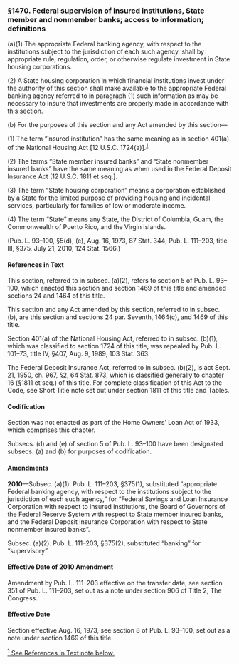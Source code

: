 ### §1470. Federal supervision of insured institutions, State member and nonmember banks; access to information; definitions ###

(a)(1) The appropriate Federal banking agency, with respect to the institutions subject to the jurisdiction of each such agency, shall by appropriate rule, regulation, order, or otherwise regulate investment in State housing corporations.

(2) A State housing corporation in which financial institutions invest under the authority of this section shall make available to the appropriate Federal banking agency referred to in paragraph (1) such information as may be necessary to insure that investments are properly made in accordance with this section.

(b) For the purposes of this section and any Act amended by this section—

(1) The term “insured institution” has the same meaning as in section 401(a) of the National Housing Act [12 U.S.C. 1724(a)].<sup><a href="#1470_1_target" name="1470_1">1</a></sup>

(2) The terms “State member insured banks” and “State nonmember insured banks” have the same meaning as when used in the Federal Deposit Insurance Act [12 U.S.C. 1811 et seq.].

(3) The term “State housing corporation” means a corporation established by a State for the limited purpose of providing housing and incidental services, particularly for families of low or moderate income.

(4) The term “State” means any State, the District of Columbia, Guam, the Commonwealth of Puerto Rico, and the Virgin Islands.

(Pub. L. 93–100, §5(d), (e), Aug. 16, 1973, 87 Stat. 344; Pub. L. 111–203, title III, §375, July 21, 2010, 124 Stat. 1566.)

#### References in Text ####

This section, referred to in subsec. (a)(2), refers to section 5 of Pub. L. 93–100, which enacted this section and section 1469 of this title and amended sections 24 and 1464 of this title.

This section and any Act amended by this section, referred to in subsec. (b), are this section and sections 24 par. Seventh, 1464(c), and 1469 of this title.

Section 401(a) of the National Housing Act, referred to in subsec. (b)(1), which was classified to section 1724 of this title, was repealed by Pub. L. 101–73, title IV, §407, Aug. 9, 1989, 103 Stat. 363.

The Federal Deposit Insurance Act, referred to in subsec. (b)(2), is act Sept. 21, 1950, ch. 967, §2, 64 Stat. 873, which is classified generally to chapter 16 (§1811 et seq.) of this title. For complete classification of this Act to the Code, see Short Title note set out under section 1811 of this title and Tables.

#### Codification ####

Section was not enacted as part of the Home Owners’ Loan Act of 1933, which comprises this chapter.

Subsecs. (d) and (e) of section 5 of Pub. L. 93–100 have been designated subsecs. (a) and (b) for purposes of codification.

#### Amendments ####

**2010**—Subsec. (a)(1). Pub. L. 111–203, §375(1), substituted “appropriate Federal banking agency, with respect to the institutions subject to the jurisdiction of each such agency,” for “Federal Savings and Loan Insurance Corporation with respect to insured institutions, the Board of Governors of the Federal Reserve System with respect to State member insured banks, and the Federal Deposit Insurance Corporation with respect to State nonmember insured banks”.

Subsec. (a)(2). Pub. L. 111–203, §375(2), substituted “banking” for “supervisory”.

#### Effective Date of 2010 Amendment ####

Amendment by Pub. L. 111–203 effective on the transfer date, see section 351 of Pub. L. 111–203, set out as a note under section 906 of Title 2, The Congress.

#### Effective Date ####

Section effective Aug. 16, 1973, see section 8 of Pub. L. 93–100, set out as a note under section 1469 of this title.

[<sup>1</sup> See References in Text note below.](#1470_1)